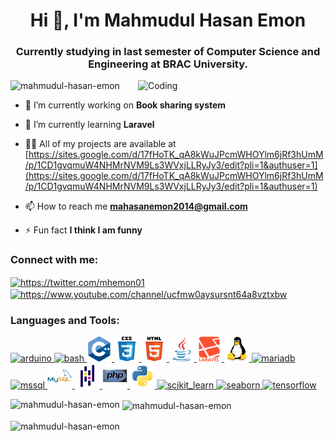 <h1 align="center">Hi 👋, I'm Mahmudul Hasan Emon</h1>
<h3 align="center">Currently studying in last semester of Computer Science and Engineering at BRAC University.</h3>
<img align="right" alt="Coding" width="300" src="https://devtechnosys.com/insights/wp-content/uploads/2022/09/Front-End-Developers.gif">

<p align="left"> <img src="https://komarev.com/ghpvc/?username=mahmudul-hasan-emon&label=Profile%20views&color=0e75b6&style=flat" alt="mahmudul-hasan-emon" /> </p>

- 🔭 I’m currently working on **Book sharing system**

- 🌱 I’m currently learning **Laravel**

- 👨‍💻 All of my projects are available at [https://sites.google.com/d/17fHoTK_qA8kWuJPcmWHOYlm6jRf3hUmM/p/1CD1gvqmuW4NHMrNVM9Ls3WVxjLLRyJy3/edit?pli=1&authuser=1](https://sites.google.com/d/17fHoTK_qA8kWuJPcmWHOYlm6jRf3hUmM/p/1CD1gvqmuW4NHMrNVM9Ls3WVxjLLRyJy3/edit?pli=1&authuser=1)

- 📫 How to reach me **mahasanemon2014@gmail.com**

- ⚡ Fun fact **I think I am funny**

<h3 align="left">Connect with me:</h3>
<p align="left">
<a href="https://twitter.com/https://twitter.com/mhemon01" target="blank"><img align="center" src="https://raw.githubusercontent.com/rahuldkjain/github-profile-readme-generator/master/src/images/icons/Social/twitter.svg" alt="https://twitter.com/mhemon01" height="30" width="40" /></a>
<a href="https://www.youtube.com/c/https://www.youtube.com/@mahmudulhasanemon316/featured" target="blank"><img align="center" src="https://raw.githubusercontent.com/rahuldkjain/github-profile-readme-generator/master/src/images/icons/Social/youtube.svg" alt="https://www.youtube.com/channel/ucfmw0aysursnt64a8vztxbw" height="30" width="40" /></a>
</p>

<h3 align="left">Languages and Tools:</h3>
<p align="left"> <a href="https://www.arduino.cc/" target="_blank" rel="noreferrer"> <img src="https://cdn.worldvectorlogo.com/logos/arduino-1.svg" alt="arduino" width="40" height="40"/> </a> <a href="https://www.gnu.org/software/bash/" target="_blank" rel="noreferrer"> <img src="https://www.vectorlogo.zone/logos/gnu_bash/gnu_bash-icon.svg" alt="bash" width="40" height="40"/> </a> <a href="https://www.w3schools.com/cpp/" target="_blank" rel="noreferrer"> <img src="https://raw.githubusercontent.com/devicons/devicon/master/icons/cplusplus/cplusplus-original.svg" alt="cplusplus" width="40" height="40"/> </a> <a href="https://www.w3schools.com/css/" target="_blank" rel="noreferrer"> <img src="https://raw.githubusercontent.com/devicons/devicon/master/icons/css3/css3-original-wordmark.svg" alt="css3" width="40" height="40"/> </a> <a href="https://www.w3.org/html/" target="_blank" rel="noreferrer"> <img src="https://raw.githubusercontent.com/devicons/devicon/master/icons/html5/html5-original-wordmark.svg" alt="html5" width="40" height="40"/> </a> <a href="https://www.java.com" target="_blank" rel="noreferrer"> <img src="https://raw.githubusercontent.com/devicons/devicon/master/icons/java/java-original.svg" alt="java" width="40" height="40"/> </a> <a href="https://laravel.com/" target="_blank" rel="noreferrer"> <img src="https://raw.githubusercontent.com/devicons/devicon/master/icons/laravel/laravel-plain-wordmark.svg" alt="laravel" width="40" height="40"/> </a> <a href="https://www.linux.org/" target="_blank" rel="noreferrer"> <img src="https://raw.githubusercontent.com/devicons/devicon/master/icons/linux/linux-original.svg" alt="linux" width="40" height="40"/> </a> <a href="https://mariadb.org/" target="_blank" rel="noreferrer"> <img src="https://www.vectorlogo.zone/logos/mariadb/mariadb-icon.svg" alt="mariadb" width="40" height="40"/> </a> <a href="https://www.microsoft.com/en-us/sql-server" target="_blank" rel="noreferrer"> <img src="https://www.svgrepo.com/show/303229/microsoft-sql-server-logo.svg" alt="mssql" width="40" height="40"/> </a> <a href="https://www.mysql.com/" target="_blank" rel="noreferrer"> <img src="https://raw.githubusercontent.com/devicons/devicon/master/icons/mysql/mysql-original-wordmark.svg" alt="mysql" width="40" height="40"/> </a> <a href="https://pandas.pydata.org/" target="_blank" rel="noreferrer"> <img src="https://raw.githubusercontent.com/devicons/devicon/2ae2a900d2f041da66e950e4d48052658d850630/icons/pandas/pandas-original.svg" alt="pandas" width="40" height="40"/> </a> <a href="https://www.php.net" target="_blank" rel="noreferrer"> <img src="https://raw.githubusercontent.com/devicons/devicon/master/icons/php/php-original.svg" alt="php" width="40" height="40"/> </a> <a href="https://www.python.org" target="_blank" rel="noreferrer"> <img src="https://raw.githubusercontent.com/devicons/devicon/master/icons/python/python-original.svg" alt="python" width="40" height="40"/> </a> <a href="https://scikit-learn.org/" target="_blank" rel="noreferrer"> <img src="https://upload.wikimedia.org/wikipedia/commons/0/05/Scikit_learn_logo_small.svg" alt="scikit_learn" width="40" height="40"/> </a> <a href="https://seaborn.pydata.org/" target="_blank" rel="noreferrer"> <img src="https://seaborn.pydata.org/_images/logo-mark-lightbg.svg" alt="seaborn" width="40" height="40"/> </a> <a href="https://www.tensorflow.org" target="_blank" rel="noreferrer"> <img src="https://www.vectorlogo.zone/logos/tensorflow/tensorflow-icon.svg" alt="tensorflow" width="40" height="40"/> </a> </p>

<p><img align="left" src="https://github-readme-stats.vercel.app/api/top-langs?username=mahmudul-hasan-emon&show_icons=true&locale=en&layout=compact" alt="mahmudul-hasan-emon" /></p>

<p>&nbsp;<img align="center" src="https://github-readme-stats.vercel.app/api?username=mahmudul-hasan-emon&show_icons=true&locale=en" alt="mahmudul-hasan-emon" /></p>

<p><img align="center" src="https://github-readme-streak-stats.herokuapp.com/?user=mahmudul-hasan-emon&" alt="mahmudul-hasan-emon" /></p>
